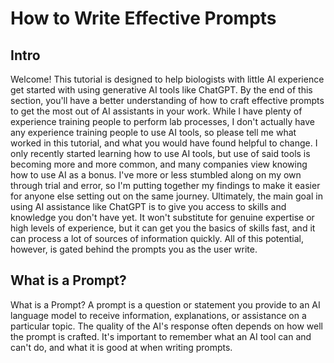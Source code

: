 # How to Write Effective Prompts
## Intro
Welcome! This tutorial is designed to help biologists with little AI experience get started with using generative AI tools like ChatGPT. 
By the end of this section, you'll have a better understanding of how to craft effective prompts to get the most out of AI assistants in your work.
While I have plenty of experience training people to perform lab processes, I don't actually have any experience training people to use AI tools, 
so please tell me what worked in this tutorial, and what you would have found helpful to change. I only recently started learning how to use AI tools,
but use of said tools is becoming more and more common, and many companies view knowing how to use AI as a bonus. I've more or less stumbled along on my 
own through trial and error, so I'm putting together my findings to make it easier for anyone else setting out on the same journey. Ultimately, the main
goal in using AI assistance like ChatGPT is to give you access to skills and knowledge you don't have yet. It won't substitute for genuine expertise or high
levels of experience, but it can get you the basics of skills fast, and it can process a lot of sources of information quickly. All of this potential, however,
is gated behind the prompts you as the user write.

## What is a Prompt?
What is a Prompt?
A prompt is a question or statement you provide to an AI language model to receive information, explanations, or assistance on a particular topic. 
The quality of the AI's response often depends on how well the prompt is crafted. It's important to remember what an AI tool can and can't do, and what
it is good at when writing prompts.
